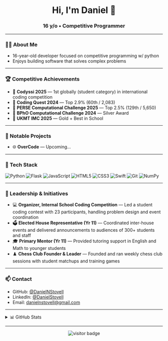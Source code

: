 <h1 align="center">Hi, I'm Daniel 🧠</h1>
<h3 align="center">16 y/o • Competitive Programmer</h3>

---

### 👨‍💻 About Me

- 16-year-old developer focused on competitive programming w/ python
- Enjoys building software that solves complex problems

---

### 🏆 Competitive Achievements

- 🥇 **Codyssi 2025** — 1st globally (student category) in international coding competition  
- 🥇 **Coding Quest 2024** — Top 2.9% (60th / 2,083)
- 🧠 **PERSE Computational Challenge 2025** — Top 2.5% (129th / 5,650)  
- 🧪 **BPhO Computational Challenge 2024** — Silver Award  
- 📐 **UKMT IMC 2025** — Gold + Best in School  

---

### 🚀 Notable Projects

- 🌐 **OverCode** — Upcoming...

---

### 🧰 Tech Stack

<p align="left">
  <img src="https://img.shields.io/badge/Python-3776AB?style=for-the-badge&logo=python&logoColor=white" alt="Python"/>
  <img src="https://img.shields.io/badge/Flask-000000?style=for-the-badge&logo=flask&logoColor=white" alt="Flask"/>
  <img src="https://img.shields.io/badge/JavaScript-F7DF1E?style=for-the-badge&logo=javascript&logoColor=black" alt="JavaScript"/>
  <img src="https://img.shields.io/badge/HTML5-E34F26?style=for-the-badge&logo=html5&logoColor=white" alt="HTML5"/>
  <img src="https://img.shields.io/badge/CSS3-1572B6?style=for-the-badge&logo=css3&logoColor=white" alt="CSS3"/>
  <img src="https://img.shields.io/badge/Swift-FA7343?style=for-the-badge&logo=swift&logoColor=white" alt="Swift"/>
  <img src="https://img.shields.io/badge/Git-F05032?style=for-the-badge&logo=git&logoColor=white" alt="Git"/>
  <img src="https://img.shields.io/badge/NumPy-013243?style=for-the-badge&logo=numpy&logoColor=white" alt="NumPy"/>
</p>

---

### 🧭 Leadership & Initiatives

- 💻 **Organizer, Internal School Coding Competition** — Led a student coding contest with 23 participants, handling problem design and event coordination
- 🗳️ **Elected House Representative (Yr 11)** — Coordinated inter-house events and delivered announcements to audiences of 300+ students and staff
- 🎓 **Primary Mentor (Yr 11)** — Provided tutoring support in English and Math to younger students
- ♟️ **Chess Club Founder & Leader** — Founded and ran weekly chess club sessions with student matchups and training games

---
### 📫 Contact

- GitHub: [@DanielNStovell](https://github.com/DanielNStovell)  
- LinkedIn: [@DanielStovell](https://linkedin.com/in/daniel-stovell-76b6a2295)  
- Email: danielnstovell@gmail.com

---

<details>
  <summary>📊 GitHub Stats</summary>

  <p align="center">
    <img src="https://github-readme-stats.vercel.app/api?username=DanielNStovell&show_icons=true&theme=radical" width="500" />
    <br/>
    <img src="https://github-readme-stats.vercel.app/api/top-langs/?username=DanielNStovell&layout=compact&theme=radical" width="350" />
  </p>
</details>

---

<p align="center">
  <img src="https://visitor-badge.laobi.icu/badge?page_id=DanielNStovell.DanielNStovell" alt="visitor badge"/>
</p>
